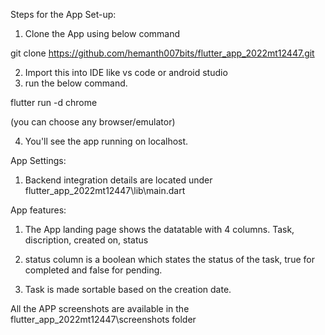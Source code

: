 Steps for the App Set-up:

1. Clone the App using below command

git clone https://github.com/hemanth007bits/flutter_app_2022mt12447.git

2. Import this into IDE like vs code or android studio
3. run the below command.

flutter run -d chrome

(you can choose any browser/emulator)

4. You'll see the app running on localhost.


App Settings:


1. Backend integration details are located under flutter_app_2022mt12447\lib\main.dart


App features:

1. The App landing page shows the datatable with 4 columns.
Task, discription, created on,  status

2. status column is a boolean which states the status of the task, true for completed and false for pending.

3. Task is made sortable based on the creation date.

All the APP screenshots are available in the flutter_app_2022mt12447\screenshots folder